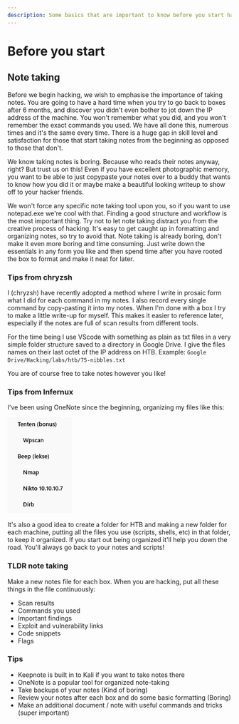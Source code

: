 ```yaml
---
description: Some basics that are important to know before you start hacking
---
```


# Before you start

## **Note taking**

Before we begin hacking, we wish to emphasise the importance of taking notes. You are going to have a hard time when you try to go back to boxes after 6 months, and discover you didn't even bother to jot down the IP address of the machine. You won't remember what you did, and you won't remember the exact commands you used. We have all done this, numerous times and it's the same every time. There is a huge gap in skill level and satisfaction for those that start taking notes from the beginning as opposed to those that don't.

We know taking notes is boring. Because who reads their notes anyway, right? But trust us on this! Even if you have excellent photographic memory, you want to be able to just copypaste your notes over to a buddy that wants to know how you did it or maybe make a beautiful looking writeup to show off to your hacker friends.

We won't force any specific note taking tool upon you, so if you want to use notepad.exe we're cool with that. Finding a good structure and workflow is the most important thing. Try not to let note taking distract you from the creative process of hacking. It's easy to get caught up in formatting and organizing notes, so try to avoid that. Note taking is already boring, don't make it even more boring and time consuming. Just write down the essentials in any form you like and then spend time after you have rooted the box to format and make it neat for later.

### **Tips from chryzsh**

I \(chryzsh\) have recently adopted a method where I write in prosaic form what I did for each command in my notes. I also record every single command by copy-pasting it into my notes. When I'm done with a box I try to make a little write-up for myself. This makes it easier to reference later, especially if the notes are full of scan results from different tools.

For the time being I use VScode with something as plain as txt files in a very simple folder structure saved to a directory in Google Drive. I give the files names on their last octet of the IP address on HTB. Example: `Google Drive/Hacking/labs/htb/75-nibbles.txt`

You are of course free to take notes however you like!

### **Tips from Infernux**

I've been using OneNote since the beginning, organizing my files like this:

![Example OneNote layout](.gitbook/assets/image%20%2811%29.png)

It's also a good idea to create a folder for HTB and making a new folder for each machine, putting all the files you use \(scripts, shells, etc\) in that folder, to keep it organized. If you start out being organized it'll help you down the road. You'll always go back to your notes and scripts!

### TLDR note taking

Make a new notes file for each box. When you are hacking, put all these things in the file continuously: 

* Scan results
* Commands you used
* Important findings
* Exploit and vulnerability links
* Code snippets
* Flags 

### Tips

* Keepnote is built in to Kali if you want to take notes there
* OneNote is a popular tool for organized note-taking
* Take backups of your notes \(Kind of boring\)
* Review your notes after each box and do some basic formatting \(Boring\)
* Make an additional document / note with useful commands and tricks \(super important\)

